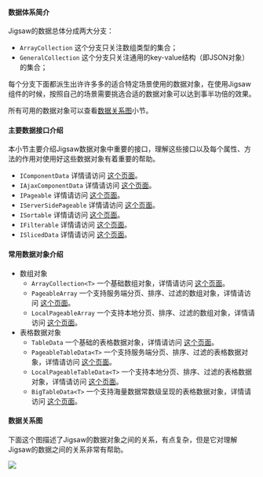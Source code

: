 #### 数据体系简介

Jigsaw的数据总体分成两大分支：
- `ArrayCollection` 这个分支只关注数组类型的集合；
- `GeneralCollection` 这个分支只关注通用的key-value结构（即JSON对象）的集合；

每个分支下面都派生出许许多多的适合特定场景使用的数据对象，在使用Jigsaw组件的时候，按照自己的场景需要挑选合适的数据对象可以达到事半功倍的效果。

所有可用的数据对象可以查看[数据关系图](/data-encapsulation/full#relationship)小节。

#### 主要数据接口介绍

本小节主要介绍Jigsaw数据对象中重要的接口，理解这些接口以及每个属性、方法的作用对使用好这些数据对象有着重要的帮助。

- `IComponentData` 详情请访问
<a href="http://10.9.233.35:52580/components/interfaces/api?apiItem=IComponentData" target="_blank">这个页面</a>。
- `IAjaxComponentData` 详情请访问
<a href="http://10.9.233.35:52580/components/interfaces/api?apiItem=IAjaxComponentData" target="_blank">这个页面</a>。
- `IPageable` 详情请访问
<a href="http://10.9.233.35:52580/components/interfaces/api?apiItem=IPageable" target="_blank">这个页面</a>。
- `IServerSidePageable` 详情请访问
<a href="http://10.9.233.35:52580/components/interfaces/api?apiItem=IServerSidePageable" target="_blank">这个页面</a>。
- `ISortable` 详情请访问
<a href="http://10.9.233.35:52580/components/interfaces/api?apiItem=ISortable" target="_blank">这个页面</a>。
- `IFilterable` 详情请访问
<a href="http://10.9.233.35:52580/components/interfaces/api?apiItem=IFilterable" target="_blank">这个页面</a>。
- `ISlicedData` 详情请访问
<a href="http://10.9.233.35:52580/components/interfaces/api?apiItem=ISlicedData" target="_blank">这个页面</a>。

#### 常用数据对象介绍
- 数组对象
    - `ArrayCollection<T>` 一个基础数组对象，详情请访问
    <a href="http://10.9.233.35:52580/components/interfaces/api?apiItem=ArrayCollection" target="_blank">这个页面</a>。
    - `PageableArray` 一个支持服务端分页、排序、过滤的数组对象，详情请访问
    <a href="http://10.9.233.35:52580/components/interfaces/api?apiItem=PageableArray" target="_blank">这个页面</a>。
    - `LocalPageableArray` 一个支持本地分页、排序、过滤的数组对象，详情请访问
    <a href="http://10.9.233.35:52580/components/interfaces/api?apiItem=LocalPageableArray" target="_blank">这个页面</a>。
- 表格数据对象
    - `TableData` 一个基础的表格数据对象，详情请访问
    <a href="http://10.9.233.35:52580/components/interfaces/api?apiItem=TableData" target="_blank">这个页面</a>。
    - `PageableTableData<T>` 一个支持服务端分页、排序、过滤的表格数据对象，详情请访问
    <a href="http://10.9.233.35:52580/components/interfaces/api?apiItem=PageableTableData" target="_blank">这个页面</a>。
    - `LocalPageableTableData<T>` 一个支持本地分页、排序、过滤的表格数据对象，详情请访问
    <a href="http://10.9.233.35:52580/components/interfaces/api?apiItem=LocalPageableTableData" target="_blank">这个页面</a>。
    - `BigTableData<T>` 一个支持海量数据常数级呈现的表格数据对象，详情请访问
    <a href="http://10.9.233.35:52580/components/interfaces/api?apiItem=BigTableData" target="_blank">这个页面</a>。

<a name="relationship"></a>
#### 数据关系图

下面这个图描述了Jigsaw的数据对象之间的关系，有点复杂，但是它对理解Jigsaw的数据之间的关系非常有帮助。

![](/source/docs/image/comp-data-map.png)





